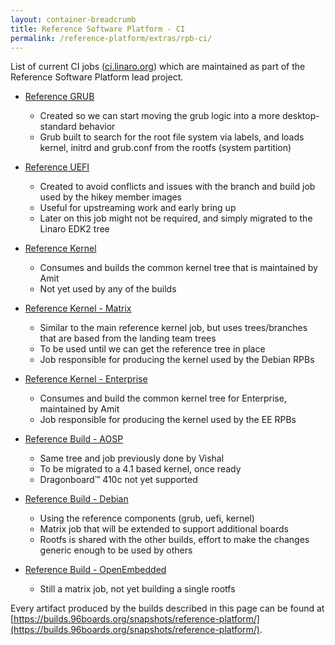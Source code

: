 ```yaml
---
layout: container-breadcrumb
title: Reference Software Platform - CI
permalink: /reference-platform/extras/rpb-ci/
---
```

List of current CI jobs ([ci.linaro.org](https://ci.linaro.org/)) which are maintained as part of the Reference Software Platform lead project.


- [Reference GRUB](https://ci.linaro.org/view/96boards/job/96boards-reference-grub-efi-arm64/)
   - Created so we can start moving the grub logic into a more desktop-standard behavior
   - Grub built to search for the root file system via labels, and loads kernel, initrd and grub.conf from the rootfs (system partition)

- [Reference UEFI](https://ci.linaro.org/view/96boards/job/96boards-reference-uefi/)
   - Created to avoid conflicts and issues with the branch and build job used by the hikey member images
   - Useful for upstreaming work and early bring up
   - Later on this job might not be required, and simply migrated to the Linaro EDK2 tree

- [Reference Kernel](https://ci.linaro.org/view/96boards/job/96boards-reference-kernel/)
   - Consumes and builds the common kernel tree that is maintained by Amit
   - Not yet used by any of the builds

- [Reference Kernel - Matrix](https://ci.linaro.org/view/96boards/job/96boards-reference-kernel-matrix/)
   - Similar to the main reference kernel job, but uses trees/branches that are based from the landing team trees
   - To be used until we can get the reference tree in place
   - Job responsible for producing the kernel used by the Debian RPBs

- [Reference Kernel - Enterprise](https://ci.linaro.org/view/96boards/job/96boards-reference-kernel-enterprise/)
   - Consumes and build the common kernel tree for Enterprise, maintained by Amit
   - Job responsible for producing the kernel used by the EE RPBs


- [Reference Build - AOSP](https://ci.linaro.org/view/96boards/job/96boards-reference-platform-aosp/)
   - Same tree and job previously done by Vishal
   - To be migrated to a 4.1 based kernel, once ready
   - Dragonboard™ 410c not yet supported

- [Reference Build - Debian](https://ci.linaro.org/view/96boards/job/96boards-reference-platform-debian/)
   - Using the reference components (grub, uefi, kernel)
   - Matrix job that will be extended to support additional boards
   - Rootfs is shared with the other builds, effort to make the changes generic enough to be used by others

- [Reference Build - OpenEmbedded](https://ci.linaro.org/view/96boards/job/96boards-reference-platform-openembedded/)
   - Still a matrix job, not yet building a single rootfs

Every artifact produced by the builds described in this page can be found at [https://builds.96boards.org/snapshots/reference-platform/](https://builds.96boards.org/snapshots/reference-platform/).
